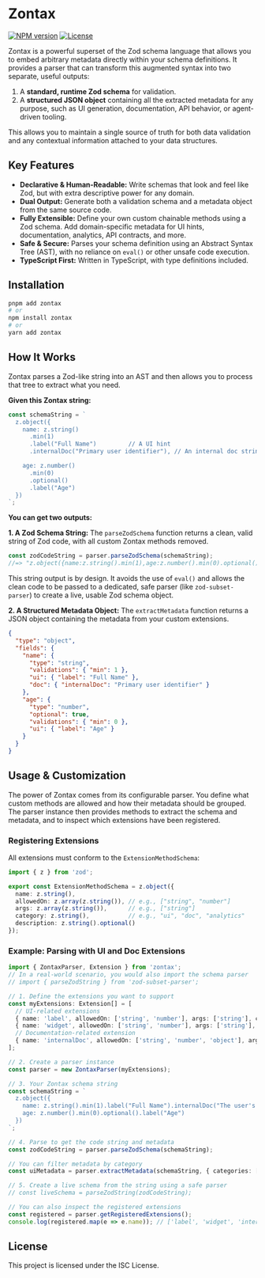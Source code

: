 # Zontax

[![NPM version](https://img.shields.io/npm/v/zontax.svg)](https://www.npmjs.com/package/zontax)
[![License](https://img.shields.io/npm/l/zontax.svg)](./LICENSE)

Zontax is a powerful superset of the Zod schema language that allows you to embed arbitrary metadata directly within your schema definitions. It provides a parser that can transform this augmented syntax into two separate, useful outputs:

1.  A **standard, runtime Zod schema** for validation.
2.  A **structured JSON object** containing all the extracted metadata for any purpose, such as UI generation, documentation, API behavior, or agent-driven tooling.

This allows you to maintain a single source of truth for both data validation and any contextual information attached to your data structures.

## Key Features

- **Declarative & Human-Readable:** Write schemas that look and feel like Zod, but with extra descriptive power for any domain.
- **Dual Output:** Generate both a validation schema and a metadata object from the same source code.
- **Fully Extensible:** Define your own custom chainable methods using a Zod schema. Add domain-specific metadata for UI hints, documentation, analytics, API contracts, and more.
- **Safe & Secure:** Parses your schema definition using an Abstract Syntax Tree (AST), with no reliance on `eval()` or other unsafe code execution.
- **TypeScript First:** Written in TypeScript, with type definitions included.

## Installation

```bash
pnpm add zontax
# or
npm install zontax
# or
yarn add zontax
```

## How It Works

Zontax parses a Zod-like string into an AST and then allows you to process that tree to extract what you need.

**Given this Zontax string:**
```javascript
const schemaString = `
  z.object({
    name: z.string()
      .min(1)
      .label("Full Name")         // A UI hint
      .internalDoc("Primary user identifier"), // An internal doc string

    age: z.number()
      .min(0)
      .optional()
      .label("Age")
  })
`;
```

**You can get two outputs:**

**1. A Zod Schema String:**
The `parseZodSchema` function returns a clean, valid string of Zod code, with all custom Zontax methods removed.
```javascript
const zodCodeString = parser.parseZodSchema(schemaString);
//=> "z.object({name:z.string().min(1),age:z.number().min(0).optional()})"
```
This string output is by design. It avoids the use of `eval()` and allows the clean code to be passed to a dedicated, safe parser (like `zod-subset-parser`) to create a live, usable Zod schema object.

**2. A Structured Metadata Object:**
The `extractMetadata` function returns a JSON object containing the metadata from your custom extensions.
```json
{
  "type": "object",
  "fields": {
    "name": {
      "type": "string",
      "validations": { "min": 1 },
      "ui": { "label": "Full Name" },
      "doc": { "internalDoc": "Primary user identifier" }
    },
    "age": {
      "type": "number",
      "optional": true,
      "validations": { "min": 0 },
      "ui": { "label": "Age" }
    }
  }
}
```

## Usage & Customization

The power of Zontax comes from its configurable parser. You define what custom methods are allowed and how their metadata should be grouped. The parser instance then provides methods to extract the schema and metadata, and to inspect which extensions have been registered.

### Registering Extensions

All extensions must conform to the `ExtensionMethodSchema`:

```typescript
import { z } from 'zod';

export const ExtensionMethodSchema = z.object({
  name: z.string(),
  allowedOn: z.array(z.string()), // e.g., ["string", "number"]
  args: z.array(z.string()),      // e.g., ["string"]
  category: z.string(),           // e.g., "ui", "doc", "analytics"
  description: z.string().optional()
});
```

### Example: Parsing with UI and Doc Extensions

```typescript
import { ZontaxParser, Extension } from 'zontax';
// In a real-world scenario, you would also import the schema parser
// import { parseZodString } from 'zod-subset-parser';

// 1. Define the extensions you want to support
const myExtensions: Extension[] = [
  // UI-related extensions
  { name: 'label', allowedOn: ['string', 'number'], args: ['string'], category: 'ui' },
  { name: 'widget', allowedOn: ['string', 'number'], args: ['string'], category: 'ui' },
  // Documentation-related extension
  { name: 'internalDoc', allowedOn: ['string', 'number', 'object'], args: ['string'], category: 'doc' }
];

// 2. Create a parser instance
const parser = new ZontaxParser(myExtensions);

// 3. Your Zontax schema string
const schemaString = `
  z.object({
    name: z.string().min(1).label("Full Name").internalDoc("The user's full name"),
    age: z.number().min(0).optional().label("Age")
  })
`;

// 4. Parse to get the code string and metadata
const zodCodeString = parser.parseZodSchema(schemaString);

// You can filter metadata by category
const uiMetadata = parser.extractMetadata(schemaString, { categories: ['ui'] });

// 5. Create a live schema from the string using a safe parser
// const liveSchema = parseZodString(zodCodeString);

// You can also inspect the registered extensions
const registered = parser.getRegisteredExtensions();
console.log(registered.map(e => e.name)); // ['label', 'widget', 'internalDoc']
```

## License

This project is licensed under the ISC License.
